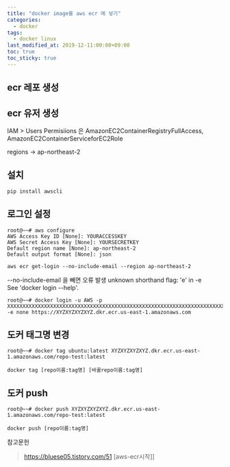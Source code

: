 ```yaml
---
title: "docker image를 aws ecr 에 넣기"
categories:
  - docker
tags:
  - docker linux
last_modified_at: 2019-12-11:00:00+09:00
toc: true
toc_sticky: true
---
```


## ecr 레포 생성

## ecr 유저 생성
IAM > Users 
Permisiions 은 AmazonEC2ContainerRegistryFullAccess, AmazonEC2ContainerServiceforEC2Role

regions -> ap-northeast-2

## 설치
```
pip install awscli
```

## 로그인 설정

```
root@~~# aws configure 
AWS Access Key ID [None]: YOURACCESSKEY 
AWS Secret Access Key [None]: YOURSECRETKEY 
Default region name [None]: ap-northeast-2 
Default output format [None]: json 
```
```
aws ecr get-login --no-include-email --region ap-northeast-2
```

--no-include-email 을 빼면 오류 발생 
unknown shorthand flag: 'e' in -e  
See 'docker login --help'.  

```
root@~~# docker login -u AWS -p XXXXXXXXXXXXXXXXXXXXXXXXXXXXXXXXXXXXXXXXXXXXXXXXXXXXXXXXXXXXXXXXXXXXXXXXXXXXXXXXXXXXXXXXXXXXXXXXXXXXXXXXXXXXXXXXXXXXXXXXXXXXXXXXXXXXXXXXXXXXXXXXXXXXXXXXXXXXXXXXXXXXXXXXXXXXXXXXXXXXXXXXXXXXXXXXXXXXXXXXXXXXXXXXXXXXXXXXXXXXXXXXXXXXXXXXXXXXXXXXXXXXXXXXXXXXXXXXXXXXXXXXXXXXXXXXXXXXXXXXXXXXXXXXXXXXXXXXXXXXXXXXXXXXXXXXXXXXXXXXXXXXXXXXXXXXXXXXXXXXXXXXXXXXXXXXXXXXXXXXXXXXXXXXXXXXXXXXXXXXXXXXXXXXXXXXXXXXXXXXXXXXXXXXXXXXXXXXXXXXXXXXXXXXXXXXXXXXXXXXXXXXXXXXXXXXXXXXXXXXXX -e none https://XYZXYZXYZXYZ.dkr.ecr.us-east-1.amazonaws.com
```

## 도커 태그명 변경
```
root@~~# docker tag ubuntu:latest XYZXYZXYZXYZ.dkr.ecr.us-east-1.amazonaws.com/repo-test:latest
``` 
```
docker tag [repo이름:tag명] [바꿀repo이름:tag명] 
```

## 도커 push
```
root@~~# docker push XYZXYZXYZXYZ.dkr.ecr.us-east-1.amazonaws.com/repo-test:latest
```
```
docker push [repo이름:tag명]
```



참고문헌
> https://bluese05.tistory.com/51 [aws-ecr시작]]
